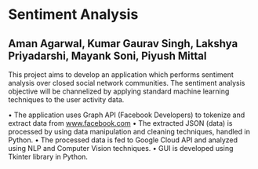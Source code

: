 
# Sentiment Analysis 

## Aman Agarwal, Kumar Gaurav Singh, Lakshya Priyadarshi, Mayank Soni, Piyush Mittal 
This project aims to develop an application which performs sentiment analysis over closed social network communities.
The sentiment analysis objective will be channelized by applying standard machine learning techniques to the user activity data. 

• The application uses Graph API (Facebook Developers) to tokenize and extract data from www.facebook.com
• The extracted JSON (data) is processed by using data manipulation and cleaning techniques, handled in Python.
• The processed data is fed to Google Cloud API and analyzed using NLP and Computer Vision techniques.
• GUI is developed using Tkinter library in Python. 
